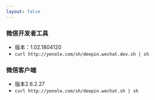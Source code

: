 ```yaml
---
layout: false
---
```

<meta charset="utf-8" />
<meta name="viewport" content="width=device-width, initial-scale=1">   

### 微信开发者工具
 * 版本：1.02.1804120
 * `curl http://yenole.com/sh/deepin.wechat.dev.sh | sh`

### 微信客户端  
 * 版本2.6.2.27
 * `curl http://yenole.com/sh/deepin.wechat.sh | sh`
